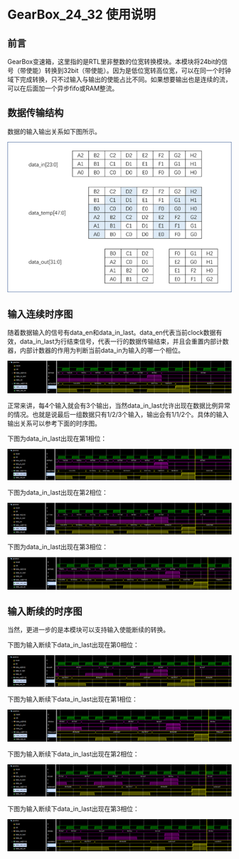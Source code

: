 # GearBox_24_32 使用说明

## 前言

GearBox变速箱，这里指的是RTL里非整数的位宽转换模块。本模块将24bit的信号（带使能）转换到32bit（带使能）。因为是低位宽转高位宽，可以在同一个时钟域下完成转换，只不过输入与输出的使能占比不同。如果想要输出也是连续的流，可以在后面加一个异步fifo或RAM整流。

## 数据传输结构

数据的输入输出关系如下图所示。

![structure](GearBox_24_32使用说明.assets/structure.png)

## 输入连续时序图

随着数据输入的信号有data_en和data_in_last。data_en代表当前clock数据有效，data_in_last为行结束信号，代表一行的数据传输结束，并且会重置内部计数器，内部计数器的作用为判断当前data_in为输入的哪一个相位。

![00](GearBox_24_32使用说明.assets/00.PNG)

正常来讲，每4个输入就会有3个输出，当然data_in_last允许出现在数据比例异常的情况。也就是说最后一组数据只有1/2/3个输入，输出会有1/1/2个。具体的输入输出关系可以参考下面的时序图。

下图为data_in_last出现在第1相位：

![01](GearBox_24_32使用说明.assets/01.PNG)

下图为data_in_last出现在第2相位：

![02](GearBox_24_32使用说明.assets/02.PNG)

下图为data_in_last出现在第3相位：

![03](GearBox_24_32使用说明.assets/03.PNG)

## 输入断续的时序图

当然，更进一步的是本模块可以支持输入使能断续的转换。

下图为输入断续下data_in_last出现在第0相位：

![10](GearBox_24_32使用说明.assets/10.PNG)

下图为输入断续下data_in_last出现在第1相位：

![11](GearBox_24_32使用说明.assets/11.PNG)

下图为输入断续下data_in_last出现在第2相位：

![12](GearBox_24_32使用说明.assets/12.PNG)

下图为输入断续下data_in_last出现在第3相位：

![13](GearBox_24_32使用说明.assets/13.PNG)

